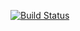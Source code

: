 [![Build Status](https://dev.azure.com/xginny0835/xginnyPJ0716/_apis/build/status/xginnyPJ0716-Maven-CI?branchName=master)](https://dev.azure.com/xginny0835/xginnyPJ0716/_build/latest?definitionId=3&branchName=master)
